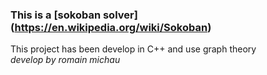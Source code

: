 ### This is a [sokoban solver] (https://en.wikipedia.org/wiki/Sokoban)  
This project has been develop in C++ and use graph theory  
*develop by romain michau*
